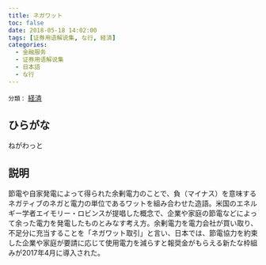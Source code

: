 ```yaml
---
title: ネガワット
toc: false
date: 2018-05-18 14:02:00
tags: [证券用语解说集, な行, 経済]
categories:
  - 金融服务
  - 证券用语解说集
  - 日本語
  - な行
---
```


`分類：` [経済](/tags/経済/)

## ひらがな

ねがわっと

## 説明

節電や自家発電によって得られた余剰電力のことで、負（マイナス）を意味するネガティブのネガと電力の単位であるワットを組み合わせた造語。米国のエネルギー学者エイモリー・ロビンスが提唱した概念で、企業や家庭の節電などによって余った電力を発電したものとみなす考え方。余剰電力を電力会社が買い取り、不足分に充当することを「ネガワット取引」と言い、日本では、節電協力を約束した企業や家庭が要請に応じて使用電力を減らすと報奨金がもらえる新たな枠組みが2017年4月に導入された。
